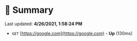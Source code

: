 # 📖 Summary
Last updated: **4/26/2021, 1:58:24 PM**

- `GET` [https://google.com](https://google.com) - **Up** (130ms)
